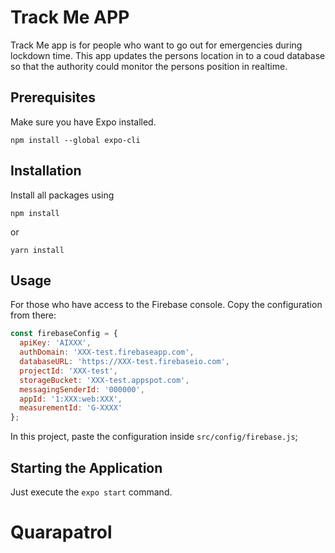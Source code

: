 # Track Me APP
Track Me app is for people who want to go out for emergencies during lockdown time. This app updates the persons location in to a coud database so that the authority could monitor the persons position in realtime.

## Prerequisites

Make sure you have Expo installed.

`npm install --global expo-cli`

## Installation

Install all packages using

`npm install`

or

`yarn install`

## Usage

For those who have access to the Firebase console. Copy the configuration from there:

```javascript
const firebaseConfig = {
  apiKey: 'AIXXX',
  authDomain: 'XXX-test.firebaseapp.com',
  databaseURL: 'https://XXX-test.firebaseio.com',
  projectId: 'XXX-test',
  storageBucket: 'XXX-test.appspot.com',
  messagingSenderId: '000000',
  appId: '1:XXX:web:XXX',
  measurementId: 'G-XXXX'
};
```

In this project, paste the configuration inside `src/config/firebase.js`;

## Starting the Application

Just execute the `expo start` command.
# Quarapatrol


